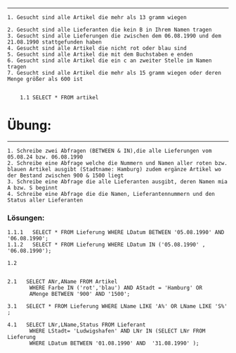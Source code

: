 _______________________________________________________________________________

	1. Gesucht sind alle Artikel die mehr als 13 gramm wiegen

	2. Gesucht sind alle Lieferanten die kein B in Ihrem Namen tragen
	3. Gesucht sind alle Lieferungen die zwischen dem 06.08.1990 und dem 21.08.1990 stattgefunden haben
	4. Gesucht sind alle Artikel die nicht rot oder blau sind
	5. Gesucht sind alle Artikel die mit dem Buchstaben e enden
	6. Gesucht sind alle Artikel die ein c an zweiter Stelle im Namen tragen
	7. Gesucht sind alle Artikel die mehr als 15 gramm wiegen oder deren Menge größer als 600 ist


		1.1 SELECT * FROM artikel


# Übung:
_______________________________________________________________________________

	1. Schreibe zwei Abfragen (BETWEEN & IN),die alle Lieferungen vom 05.08.24 bzw. 06.08.1990
	2. Schreibe eine Abfrage welche die Nummern und Namen aller roten bzw. blauen Artikel ausgibt (Stadtname: Hamburg) zudem ergänze Artikel wo der Bestand zwischen 900 & 1500 liegt
	3. Schreibe eine Abfrage die alle Lieferanten ausgibt, deren Namen mia A bzw. S beginnt
	4. Schreibe eine Abfrage die die Namen, Lieferantennummern und den Status aller Lieferanten 

### Lösungen:

	1.1.1   SELECT * FROM Lieferung WHERE LDatum BETWEEN '05.08.1990' AND '06.08.1990';
	1.1.2   SELECT * FROM Lieferung WHERE LDatum IN ('05.08.1990' , '06.08.1990');
		   
	1.2   
			
	
	2.1   SELECT ANr,AName FROM Artikel
	       WHERE Farbe IN ('rot','blau') AND AStadt = 'Hamburg' OR
	       AMenge BETWEEN '900' AND '1500';

	3.1   SELECT * FROM Lieferung WHERE LName LIKE 'A%' OR LName LIKE 'S%' ;

	4.1   SELECT LNr,LName,Status FROM Lieferant
	       WHERE LStadt= 'Ludwigshafen' AND LNr IN (SELECT LNr FROM Lieferung
	       WHERE LDatum BETWEEN '01.08.1990' AND  '31.08.1990' );